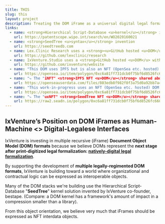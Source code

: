 ```yaml
---
title: THIS
slug: this
layout: project
description: Treating the DOM iFrame as a universal digital legal formalism "'document' object" UI.
links:
  - name: <strong>Hierarchical Script-Database <u>kernel</u></strong> invention
    url: https://patentscope.wipo.int/search/en/WO2020160021
  - name: <strong>SeedTree <u>syntax</u></strong> invention
    url: https://seedtreedb.com
  - name: Lex.Clinic Research uses a <strong><u>GitHub hosted <u>DOM</u> sans-framework</strong> 
    url: https://github.com/lexclinic/research
  - name: IxVenture.Studio uses a <strong>GitHub hosted <u>DOM</u> with a Jekyll framework</strong> 
    url: https://github.com/ixventure/website
  - name: "This DOM uses IPFS but is also an NFT (OpenSea etc. hosted) DOM sans-framework | note: now blocked by OpenSea's CORS policy"
    url: https://opensea.io/item/polygon/0xc6a81ff731dcb0f75bf6d8526fc660939a5f8241/16
  - name: "⤷ The "iNFT" <strong>IPFS NFT <u>DOM</u></strong> shared above still hosted by OpenSea (they must, to render the iFrame) but the unblocked raw hosting"
    url: https://openseauserdata.com/files/803edb8f982f0f3a75d0a92bb7a4b7cf.html
  - name: "This work-in-progress uses an NFT (OpenSea etc. hosted) DOM sans-framework but with a SeedTree-kernel | note: blocked by iFrame policy"
    url: https://opensea.io/item/polygon/0xc6a81ff731dcb0f75bf6d8526fc660939a5f8241/23
  - name: "⤷ The "uxNFT" <strong>SeedTree NFT <u>DOM</u></strong> shared above still hosted by OpenSea (they must, to render the iFrame) but the unblocked raw hosting"
    url: https://raw2.seadn.io/polygon/0xc6a81ff731dcb0f75bf6d8526fc660939a5f8241/911810aa17b5ee449681ab55a316c8/b1911810aa17b5ee449681ab55a316c8.html
---
```


## IxVenture’s Position on DOM iFrames as Human-Machine <> Digital-Legalese Interfaces

IxVenture is investing in multiple recursive (iFrame) **Document Object Model (DOM) formats** because we believe DOMs represent the **next stage after print-digitized legal formalization: <ins>natively-digital legal formalization</ins>**.

By supporting the development of **multiple legally-regimented DOM formats**, IxVenture is building toward a world where organizational and contractual logic can be expressed as interoperable objects.

Many of the DOM stacks we're building use the Hierarchical Script-Database "**SeedTree**" kernel solution invented by IxVenture co-founder, bestape. (Compare: a DOM kernel has a framework's amount of impact in a compression smaller than a library).

From this object orientation, we believe very much that iFrames should be expressed as NFT interdata objects.
